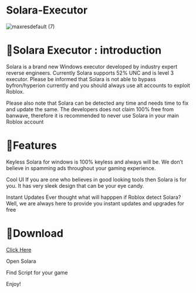 # Solara-Executor
![maxresdefault (7)](https://github.com/user-attachments/assets/3aff1a30-0be5-49e4-a363-ae8b09e53e8e)

# 🤖Solara Executor : introduction

Solara is a brand new Windows executor developed by industry expert reverse engineers. Currently Solara supports 52% UNC and is level 3 executor. Please be informed that Solara is not able to bypass byfron/hyperion currently and you should always use alt accounts to exploit Roblox.

Please also note that Solara can be detected any time and needs time to fix and update the same. The developers does not claim 100% free from banwave, therefore it is recommended to never use Solara in your main Roblox account

# 👀Features

Keyless
Solara for windows is 100% keyless and always will be. We don’t believe in spamming ads throughout your gaming experience.

Cool UI
If you are one who believes in good looking tools then Solara is for you. It has very sleek design that can be your eye candy.

Instant Updates
Ever thought what will happpen if Roblox detect Solara? Well, we are always here to provide you instant updates and upgrades for free

# 🧊Download
[Click Here](https://github.com/imnyxxx/Solara-Executor/releases/tag/Release)

Open Solara

Find Script for your game

Enjoy!
